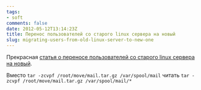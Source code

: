```yaml
---
tags:
- soft
comments: false
date: 2012-05-12T13:14:23Z
title: Перенос пользователей со старого linux сервера на новый
slug: migrating-users-from-old-linux-server-to-new-one
---
```


Прекрасная [статья о переносе пользователей со старого linux сервера на новый](http://linax.wordpress.com/2010/07/20/move-user-accounts-from-old-linux-server-to-a-new-linux-server/).

Вместо `tar -zcvpf /root/move/mail.tar.gz /var/spool/mail` читать `tar -zcvpf /root/move/mail.tar.gz /var/spool/mail/*`
